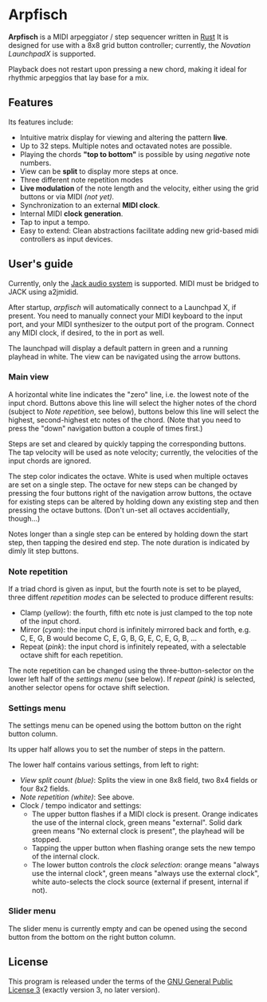 Arpfisch
========

**Arpfisch** is a MIDI arpeggiator / step sequencer written in [Rust](rustlang.org)
It is designed for use with a 8x8 grid button controller; currently, the *Novation LaunchpadX* is supported.

Playback does not restart upon pressing a new chord, making it ideal for rhythmic arpeggios that lay
base for a mix.

Features
--------

Its features include:

  - Intuitive matrix display for viewing and altering the pattern **live**.
  - Up to 32 steps. Multiple notes and octavated notes are possible.
  - Playing the chords **"top to bottom"** is possible by using *negative*
    note numbers.
  - View can be **split** to display more steps at once.
  - Three different note repetition modes
  - **Live modulation** of the note length and the velocity, either using the
    grid buttons or via MIDI *(not yet).*
  - Synchronization to an external **MIDI clock**.
  - Internal MIDI **clock generation**.
  - Tap to input a tempo.
  - Easy to extend: Clean abstractions facilitate adding new grid-based midi
    controllers as input devices.

User's guide
------------

Currently, only the [Jack audio system](jackaudio.org) is supported. MIDI must be bridged
to JACK using a2jmidid.

After startup, *arpfisch* will automatically connect to a Launchpad X, if present. You need
to manually connect your MIDI keyboard to the input port, and your MIDI synthesizer to the
output port of the program. Connect any MIDI clock, if desired, to the in port as well.

The launchpad will display a default pattern in green and a running playhead in white. The
view can be navigated using the arrow buttons.

### Main view

A horizontal white line indicates the "zero" line, i.e. the lowest note of the input chord.
Buttons above this line will select the higher notes of the chord (subject to *Note repetition*,
see below), buttons below this line will select the highest, second-highest etc notes of the chord.
(Note that you need to press the "down" navigation button a couple of times first.)

Steps are set and cleared by quickly tapping the corresponding buttons. The tap velocity will
be used as note velocity; currently, the velocities of the input chords are ignored.

The step color indicates the octave. White is used when multiple octaves are set on a single step.
The octave for new steps can be changed by pressing the four buttons right of the navigation arrow
buttons, the octave for existing steps can be altered by holding down any existing step and then
pressing the octave buttons. (Don't un-set all octaves accidentially, though...)

Notes longer than a single step can be entered by holding down the start step, then tapping
the desired end step. The note duration is indicated by dimly lit step buttons.

### Note repetition

If a triad chord is given as input, but the fourth note is set to be played,
three diffent *repetition modes* can be selected to produce different results:

  - Clamp (*yellow*): the fourth, fifth etc note is just clamped to the top note of the
    input chord.
  - Mirror (*cyan*): the input chord is infinitely mirrored back and forth, e.g. C, E, G, B
    would become C, E, G, B, G, E, C, E, G, B, ...
  - Repeat (*pink*): the input chord is infinitely repeated, with a selectable octave shift
    for each repetition.

The note repetition can be changed using the three-button-selector on the lower left half
of the *settings menu* (see below). If *repeat (pink)* is selected, another selector opens
for octave shift selection.

### Settings menu

The settings menu can be opened using the bottom button on the right button column.

Its upper half allows you to set the number of steps in the pattern.

The lower half contains various settings, from left to right:

  - *View split count (blue)*: Splits the view in one 8x8 field, two 8x4 fields or four 8x2 fields.
  - *Note repetition (white)*: See above.
  - Clock / tempo indicator and settings:
    - The upper button flashes if a MIDI clock is present. Orange indicates the use of the internal
      clock, green means "external". Solid dark green means "No external clock is present", the
      playhead will be stopped.
    - Tapping the upper button when flashing orange sets the new tempo of the internal clock.
    - The lower button controls the *clock selection*: orange means "always use the internal clock",
      green means "always use the external clock", white auto-selects the clock source (external if
      present, internal if not).

### Slider menu

The slider menu is currently empty and can be opened using the second button from the bottom on
the right button column.

License
-------

This program is released under the terms of the [GNU General Public License 3](LICENSE) (exactly
version 3, no later version).
